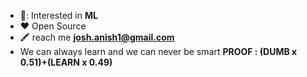 
-   📖: Interested in **ML**
-   :heart: Open Source
-   :crayon: reach me **josh.anish1@gmail.com**
-   We can always learn and we can never be smart **PROOF : (DUMB x 0.51)+(LEARN x 0.49)**
